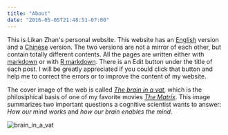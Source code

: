 ```yaml
---
title: "About"
date: "2016-05-05T21:48:51-07:00"
---
```


This is Likan Zhan's personal website. This website has an [English](../en/) version and a [Chinese](../cn/) version. The two versions are not a mirror of each other, but contain totally different contents. All the pages are written either with [markdown](https://en.wikipedia.org/wiki/Markdown) or with [R markdown](http://rmarkdown.rstudio.com). There is an Edit button <i class="fa fa-edit" aria-hidden="true"></i> under the title of each post. I will be greatly appreciated if you could click that button and help me to correct the errors or to improve the content of my website.

The cover image of the web is called [*The brain in a vat*](https://en.wikipedia.org/wiki/Brain_in_a_vat), which is the philosiphical basis of one of my favorite movies [*The Matrix*](https://en.wikipedia.org/wiki/The_Matrix_(franchise)). This image summarizes two important questions a cognitive scientist wants to answer: *How our mind works* and *how our brain enables the mind*.

![brain_in_a_vat](http://webimages.netlify.com/brain_in_a_vat.png)
